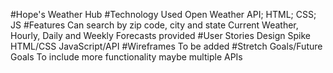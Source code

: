#Hope's Weather Hub
#Technology Used
Open Weather API; HTML; CSS; JS
#Features
Can search by zip code, city and state
Current Weather, Hourly, Daily and Weekly Forecasts provided
#User Stories
Design Spike
HTML/CSS
JavaScript/API
#Wireframes
To be added
#Stretch Goals/Future Goals
To include more functionality maybe multiple APIs

